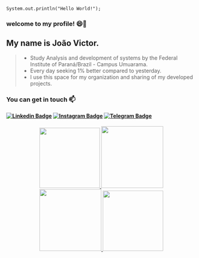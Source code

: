  ~~~
System.out.println("Hello World!");
 ~~~~
###  welcome to my profile! 😄🖤

## My name is João Victor.

  >* Study Analysis and development of systems by the Federal Institute of Paraná/Brazil - Campus Umuarama.
  >* Every day seeking 1% better compared to yesterday.
  >* I use this space for my organization and sharing of my developed projects.

### You can get in touch 📫
  
 <h4 >
  
[![Linkedin Badge](https://img.shields.io/badge/LinkedIn-0077B5?style=for-the-badge&logo=linkedin&logoColor=white)](https://www.linkedin.com/in/putzjuau/) 
[![Instagram Badge](https://img.shields.io/badge/Instagram-E4405F?style=for-the-badge&logo=instagram&logoColor=white)](https://www.instagram.com/jhon_victor1/)
[![Telegram Badge](https://img.shields.io/badge/Telegram-2CA5E0?style=for-the-badge&logo=telegram&logoColor=white)](https://t.me/putzjuau)

 </h4>


<div align="center" >
  <a href="https://github.com/ndelanhese">
    <div style="width: 30rem">
      <img height="160em"src="https://github-readme-streak-stats.herokuapp.com?user=putzjuau&theme=dracula&&hide_border=true&date_format=j%20M%5B%20Y%5D&locale=pt-br" /> 
      <img height="164em"  src="https://github-readme-stats.vercel.app/api/top-langs/?username=putzjuau&theme=dracula&hide_border=true&layout=compact&langs_count=5&locale=pt-br"/>
      <img height="164em" src="https://github-readme-stats.vercel.app/api/wakatime?username=@putzjuau&theme=dracula&hide_border=true&langs_count=5&layout=compact&locale=pt-br" />   
       <img height="160em"  src="https://github-readme-stats.vercel.app/api?   
      username=putzjuau&show_icons=true&theme=dracula&include_all_commits=true&count_private=true&hide_border=true&locale=pt-br"/>
    </div>
</div>


